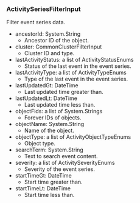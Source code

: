 ### ActivitySeriesFilterInput
Filter event series data.

- ancestorId: System.String
  - Ancestor ID of the object.
- cluster: CommonClusterFilterInput
  - Cluster ID and type.
- lastActivityStatus: a list of ActivityStatusEnums
  - Status of the last event in the event series.
- lastActivityType: a list of ActivityTypeEnums
  - Type of the last event in the event series.
- lastUpdatedGt: DateTime
  - Last updated time greater than.
- lastUpdatedLt: DateTime
  - Last updated time less than.
- objectFids: a list of System.Strings
  - Forever IDs of objects.
- objectName: System.String
  - Name of the object.
- objectType: a list of ActivityObjectTypeEnums
  - Object type.
- searchTerm: System.String
  - Text to search event content.
- severity: a list of ActivitySeverityEnums
  - Severity of the event series.
- startTimeGt: DateTime
  - Start time greater than.
- startTimeLt: DateTime
  - Start time less than.
